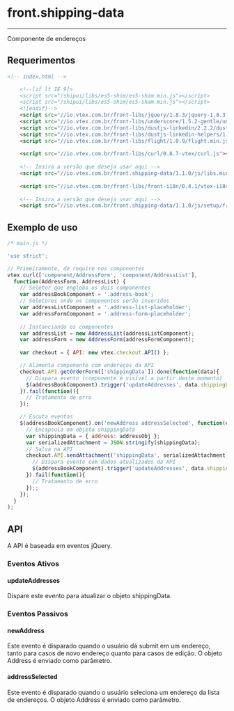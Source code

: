 # front.shipping-data
---------------------

Componente de endereços

## Requerimentos

```html
<!-- index.html -->

	<!--[if lt IE 9]>	
	<script src="/shipui/libs/es5-shim/es5-shim.min.js"></script>
	<script src="/shipui/libs/es5-shim/es5-sham.min.js"></script>
	<![endif]-->
	<script src="//io.vtex.com.br/front-libs/jquery/1.8.3/jquery-1.8.3.min.js"></script>
	<script src="//io.vtex.com.br/front-libs/underscore/1.5.2-gentle/underscore-min.js"></script> 
	<script src="//io.vtex.com.br/front-libs/dustjs-linkedin/2.2.2/dust-core-2.2.2.min.js"></script>
	<script src="//io.vtex.com.br/front-libs/dustjs-linkedin-helpers/1.1.1/dust-helpers-1.1.1.js"></script>
	<script src="//io.vtex.com.br/front-libs/flight/1.0.9/flight.min.js"></script>
	
	<script src="//io.vtex.com.br/front-libs/curl/0.8.7-vtex/curl.js"></script>
	
	<!-- Insira a versão que deseja usar aqui -->
	<script src="//io.vtex.com.br/front.shipping-data/1.1.0/js/libs.min.js"></script>
	
	<script src="//io.vtex.com.br/front-libs/front-i18n/0.4.1/vtex-i18n.js"></script>
	
	<!-- Insira a versão que deseja usar aqui -->
	<script src="//io.vtex.com.br/front.shipping-data/1.1.0/js/setup/front-shipping-data.min.js"></script>
```

## Exemplo de uso


```javascript
/* main.js */

'use strict';

// Primeiramente, de require nos componentes
vtex.curl(['component/AddressForm', 'component/AddressList'],
  function(AddressForm, AddressList) {
    // Seletor que engloba os dois componentes
    var addressBookComponent = '.address-book';
    // Seletores onde os componentes serão inseridos
    var addressListComponent = '.address-list-placeholder';
    var addressFormComponent = '.address-form-placeholder';
    
    // Instanciando os componentes
    var addressList = new AddressList(addressListComponent);
    var addressForm = new AddressForm(addressFormComponent);
    
    var checkout = { API: new vtex.checkout.API() };

    // Alimenta componente com endereços da API
    checkout.API.getOrderForm(['shippingData']).done(function(data){
      // Dispara evento (componente é visível a partir deste momento)
      $(addressBookComponent).trigger('updateAddresses', data.shippingData);
    }).fail(function(){
      // Tratamento de erro
    });

    // Escuta eventos
    $(addressBookComponent).on('newAddress addressSelected', function(ev, addressObj){
      // Encapsula em objeto shippingData
      var shippingData = { address: addressObj };
      var serializedAttachment = JSON.stringify(shippingData);
      // Salva na API
      checkout.API.sendAttachment('shippingData', serializedAttachment).done(function(data){
        // Dispara evento com dados atualizados da API
        $(addressBookComponent).trigger('updateAddresses', data.shippingData);
      }).fail(function(){
        // Tratamento de erro
      });;
    });
  }
);
```

## API

A API é baseada em eventos jQuery.

### Eventos Ativos

#### updateAddresses
Dispare este evento para atualizar o objeto shippingData.

### Eventos Passivos

#### newAddress
Este evento é disparado quando o usuário dá submit em um endereço, tanto para casos de novo endereço quanto para casos de edição. O objeto Address é enviado como parâmetro.

#### addressSelected
Este evento é disparado quando o usuário seleciona um endereço da lista de endereços. O objeto Address é enviado como parâmetro.
